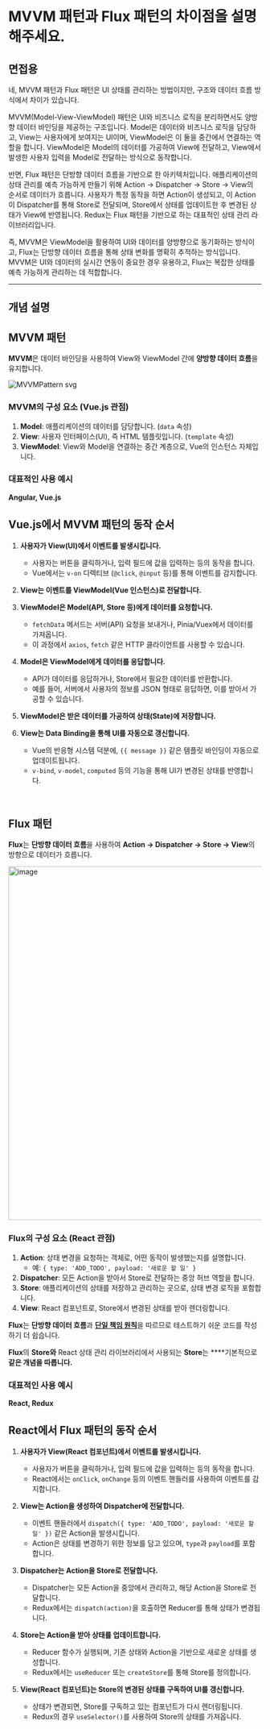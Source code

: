 # MVVM 패턴과 Flux 패턴의 차이점을 설명해주세요.

## 면접용

네, MVVM 패턴과 Flux 패턴은 UI 상태를 관리하는 방법이지만, 구조와 데이터 흐름 방식에서 차이가 있습니다.

MVVM(Model-View-ViewModel) 패턴은 UI와 비즈니스 로직을 분리하면서도 양방향 데이터 바인딩을 제공하는 구조입니다. Model은 데이터와 비즈니스 로직을 담당하고, View는 사용자에게 보여지는 UI이며, ViewModel은 이 둘을 중간에서 연결하는 역할을 합니다. ViewModel은 Model의 데이터를 가공하여 View에 전달하고, View에서 발생한 사용자 입력을 Model로 전달하는 방식으로 동작합니다.

반면, Flux 패턴은 단방향 데이터 흐름을 기반으로 한 아키텍처입니다. 애플리케이션의 상태 관리를 예측 가능하게 만들기 위해 Action → Dispatcher → Store → View의 순서로 데이터가 흐릅니다. 사용자가 특정 동작을 하면 Action이 생성되고, 이 Action이 Dispatcher를 통해 Store로 전달되며, Store에서 상태를 업데이트한 후 변경된 상태가 View에 반영됩니다. Redux는 Flux 패턴을 기반으로 하는 대표적인 상태 관리 라이브러리입니다.

즉, MVVM은 ViewModel을 활용하여 UI와 데이터를 양방향으로 동기화하는 방식이고, Flux는 단방향 데이터 흐름을 통해 상태 변화를 명확히 추적하는 방식입니다. MVVM은 UI와 데이터의 실시간 연동이 중요한 경우 유용하고, Flux는 복잡한 상태를 예측 가능하게 관리하는 데 적합합니다.

<hr/>

## 개념 설명

## MVVM 패턴

**MVVM**은 데이터 바인딩을 사용하여 View와 ViewModel 간에 **양방향 데이터 흐름**을 유지합니다. 

![MVVMPattern svg](https://github.com/user-attachments/assets/e0623a9c-8f81-4863-91be-83e6ffe4d7c9)

### MVVM의 구성 요소 (Vue.js 관점)

1. **Model**: 애플리케이션의 데이터를 담당합니다. (`data` 속성)
2. **View**: 사용자 인터페이스(UI), 즉 HTML 템플릿입니다. (`template` 속성)
3. **ViewModel**: View와 Model을 연결하는 중간 계층으로, Vue의 인스턴스 자체입니다.

### 대표적인 사용 예시

**Angular, Vue.js**

## **Vue.js에서 MVVM 패턴의 동작 순서**

1. **사용자가 View(UI)에서 이벤트를 발생시킵니다.**
    - 사용자는 버튼을 클릭하거나, 입력 필드에 값을 입력하는 등의 동작을 합니다.
    - Vue에서는 `v-on` 디렉티브 (`@click`, `@input` 등)를 통해 이벤트를 감지합니다.

2. **View는 이벤트를 ViewModel(Vue 인스턴스)로 전달합니다.**

3. **ViewModel은 Model(API, Store 등)에게 데이터를 요청합니다.**
    - `fetchData` 메서드는 서버(API) 요청을 보내거나, Pinia/Vuex에서 데이터를 가져옵니다.
    - 이 과정에서 `axios`, `fetch` 같은 HTTP 클라이언트를 사용할 수 있습니다.

4. **Model은 ViewModel에게 데이터를 응답합니다.**
    - API가 데이터를 응답하거나, Store에서 필요한 데이터를 반환합니다.
    - 예를 들어, 서버에서 사용자의 정보를 JSON 형태로 응답하면, 이를 받아서 가공할 수 있습니다.

5. **ViewModel은 받은 데이터를 가공하여 상태(State)에 저장합니다.**

6. **View는 Data Binding을 통해 UI를 자동으로 갱신합니다.**
    - Vue의 반응형 시스템 덕분에, `{{ message }}` 같은 템플릿 바인딩이 자동으로 업데이트됩니다.
    - `v-bind`, `v-model`, `computed` 등의 기능을 통해 UI가 변경된 상태를 반영합니다.

<br/>

## Flux 패턴

**Flux**는 **단방향 데이터 흐름**을 사용하여 **Action -> Dispatcher -> Store -> View**의 방향으로 데이터가 흐릅니다.

<img width="702" alt="image" src="https://github.com/user-attachments/assets/724fb7d1-3d86-439e-b1e2-68f9cdd9c957" />

### Flux의 구성 요소 (React 관점)

1. **Action**: 상태 변경을 요청하는 객체로, 어떤 동작이 발생했는지를 설명합니다.
    - 예: `{ type: 'ADD_TODO', payload: '새로운 할 일' }`
2. **Dispatcher**: 모든 Action을 받아서 Store로 전달하는 중앙 허브 역할을 합니다.
3. **Store**: 애플리케이션의 상태를 저장하고 관리하는 곳으로, 상태 변경 로직을 포함합니다.
4. **View**: React 컴포넌트로, Store에서 변경된 상태를 받아 렌더링합니다.

**Flux**는 **단방향 데이터 흐름**과 [**단일 책임 원칙**](https://github.com/FE-CITYR0CK/React-Docs/blob/main/02_State%20%EA%B4%80%EB%A6%AC%ED%95%98%EA%B8%B0/03_%EC%BB%B4%ED%8F%AC%EB%84%8C%ED%8A%B8%20%EA%B0%84%20State%20%EA%B3%B5%EC%9C%A0%ED%95%98%EA%B8%B0.md#react%EC%9D%98-%EB%8B%A8%EC%9D%BC-%EC%A7%84%EB%A6%AC%EC%9D%98-%EC%9B%90%EC%B2%9Csingle-source-of-truth)을 따르므로 테스트하기 쉬운 코드를 작성하기 더 쉽습니다.

**Flux**의 **Store와** React 상태 관리 라이브러리에서 사용되는 **Store**는 ****기본적으로 **같은 개념을 따릅니다.**

### 대표적인 사용 예시

**React, Redux**

## React에서 Flux 패턴의 동작 순서

1. **사용자가 View(React 컴포넌트)에서 이벤트를 발생시킵니다.**
    - 사용자가 버튼을 클릭하거나, 입력 필드에 값을 입력하는 등의 동작을 합니다.
    - React에서는 `onClick`, `onChange` 등의 이벤트 핸들러를 사용하여 이벤트를 감지합니다.

2. **View는 Action을 생성하여 Dispatcher에 전달합니다.**
    - 이벤트 핸들러에서 `dispatch({ type: 'ADD_TODO', payload: '새로운 할 일' })` 같은 Action을 발생시킵니다.
    - Action은 상태를 변경하기 위한 정보를 담고 있으며, `type`과 `payload`를 포함합니다.

3. **Dispatcher는 Action을 Store로 전달합니다.**
    - Dispatcher는 모든 Action을 중앙에서 관리하고, 해당 Action을 Store로 전달합니다.
    - Redux에서는 `dispatch(action)`을 호출하면 Reducer를 통해 상태가 변경됩니다.

4. **Store는 Action을 받아 상태를 업데이트합니다.**
    - Reducer 함수가 실행되며, 기존 상태와 Action을 기반으로 새로운 상태를 생성합니다.
    - Redux에서는 `useReducer` 또는 `createStore`를 통해 Store를 정의합니다.

5. **View(React 컴포넌트)는 Store의 변경된 상태를 구독하여 UI를 갱신합니다.**
    - 상태가 변경되면, Store를 구독하고 있는 컴포넌트가 다시 렌더링됩니다.
    - Redux의 경우 `useSelector()`를 사용하여 Store의 상태를 가져옵니다.